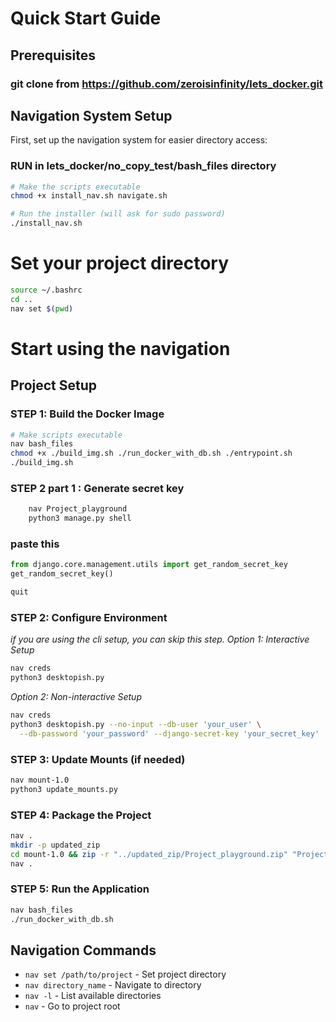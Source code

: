 # Quick Start Guide

## Prerequisites 
### git clone from https://github.com/zeroisinfinity/lets_docker.git

## Navigation System Setup
First, set up the navigation system for easier directory access:

### RUN in lets_docker/no_copy_test/bash_files directory
```bash
# Make the scripts executable
chmod +x install_nav.sh navigate.sh
```
```bash
# Run the installer (will ask for sudo password)
./install_nav.sh
```
# Set your project directory
```bash
source ~/.bashrc
cd ..
nav set $(pwd)
```
# Start using the navigation


## Project Setup

### STEP 1: Build the Docker Image
```bash
# Make scripts executable
nav bash_files
chmod +x ./build_img.sh ./run_docker_with_db.sh ./entrypoint.sh
./build_img.sh
```

### STEP 2 part 1 : Generate secret key
```bash
    nav Project_playground
    python3 manage.py shell
```
### paste this 
```python
from django.core.management.utils import get_random_secret_key
get_random_secret_key()
```
```python
quit
```

### STEP 2: Configure Environment
*if you are using the cli setup, you can skip this step.*
*Option 1: Interactive Setup*
```bash
nav creds
python3 desktopish.py
```

*Option 2: Non-interactive Setup*
```bash
nav creds
python3 desktopish.py --no-input --db-user 'your_user' \
  --db-password 'your_password' --django-secret-key 'your_secret_key'
```

### STEP 3: Update Mounts (if needed)
```bash
nav mount-1.0
python3 update_mounts.py
```

### STEP 4: Package the Project
```bash
nav .
mkdir -p updated_zip
cd mount-1.0 && zip -r "../updated_zip/Project_playground.zip" "Project_playground"
nav .
```

### STEP 5: Run the Application
```bash
nav bash_files
./run_docker_with_db.sh
```

## Navigation Commands
- `nav set /path/to/project` - Set project directory
- `nav directory_name` - Navigate to directory
- `nav -l` - List available directories
- `nav` - Go to project root